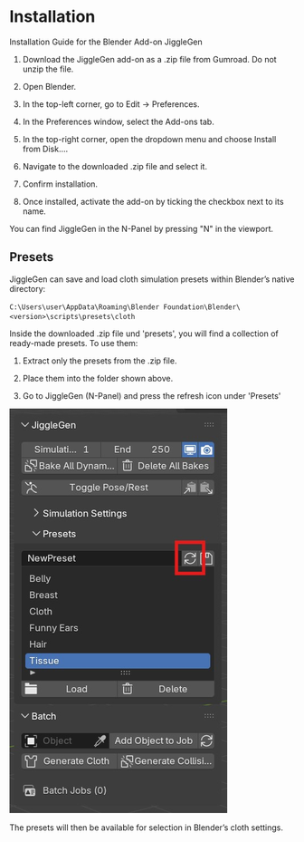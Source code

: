 # Installation

Installation Guide for the Blender Add-on JiggleGen

1. Download the JiggleGen add-on as a .zip file from Gumroad. Do not unzip the file.

2. Open Blender.

3. In the top-left corner, go to Edit → Preferences.

4. In the Preferences window, select the Add-ons tab.

5. In the top-right corner, open the dropdown menu and choose Install from Disk….

6. Navigate to the downloaded .zip file and select it.

7. Confirm installation.

8. Once installed, activate the add-on by ticking the checkbox next to its name.

You can find JiggleGen in the N-Panel by pressing "N" in the viewport.

## Presets

JiggleGen can save and load cloth simulation presets within Blender’s native directory:

`C:\Users\user\AppData\Roaming\Blender Foundation\Blender\<version>\scripts\presets\cloth`

Inside the downloaded .zip file und 'presets', you will find a collection of ready-made presets.
To use them:

1. Extract only the presets from the .zip file.

2. Place them into the folder shown above.

3. Go to JiggleGen (N-Panel) and press the refresh icon under 'Presets'

<img src="../img/n-panel_presets.jpg" alt="Presets">



The presets will then be available for selection in Blender’s cloth settings.
